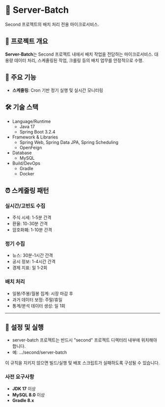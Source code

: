 # 🚀 Server-Batch
Second 프로젝트의 배치 처리 전용 마이크로서비스.

## 📖 프로젝트 개요
**Server-Batch**는 Second 프로젝트 내에서 배치 작업을 전담하는 마이크로서비스. 
대용량 데이터 처리, 스케줄링된 작업, 크롤링 등의 배치 업무를 안정적으로 수행.

## 🎯 주요 기능
- **스케줄링**: Cron 기반 정기 실행 및 실시간 모니터링

## 🛠️ 기술 스택
- Language/Runtime
    - Java 17
    - Spring Boot 3.2.4
- Framework & Libraries
    - Spring Web, Spring Data JPA, Spring Scheduling
    - OpenFeign
- Database
    - MySQL
- Build/DevOps
    - Gradle
    - Docker

## ⏰ 스케줄링 패턴
### 실시간/고빈도 수집
- 주식 시세: 1-5분 간격
- 환율: 10-30분 간격
- 암호화폐: 1-10분 간격

### 정기 수집
- 뉴스: 30분-1시간 간격
- 공시 정보: 1-4시간 간격
- 경제 지표: 일 1-2회

### 배치 처리
- 일봉/주봉/월봉 집계: 시장 마감 후
- 과거 데이터 보정: 주말/휴일
- 통계/분석 데이터 생성: 일 1회

---

## 🔧 설정 및 실행

- server-batch 프로젝트는 반드시 "second" 프로젝트 디렉터리 내부에 위치해야 합니다.
- 예: .../second/server-batch

이 규칙을 지키지 않으면 빌드/실행 및 배포 스크립트가 실패하도록 구성될 수 있습니다.

### 사전 요구사항
- **JDK 17** 이상
- **MySQL 8.0** 이상
- **Gradle 8.x**
